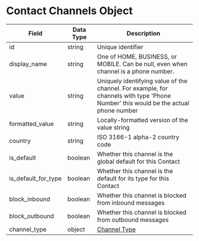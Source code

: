 # Contact Channels Object

Field | Data Type | Description
--- | --- | ---
id | string | Unique identifier
display_name | string | One of HOME, BUSINESS, or MOBILE.  Can be null, even when channel is a phone number.
value | string | Uniquely identifying value of the channel. For example, for channels with type 'Phone Number' this would be the actual phone number
formatted_value | string | Locally-formatted version of the value string
country | string | ISO 3166-1 alpha-2 country code
is_default | boolean | Whether this channel is the global default for this Contact
is_default_for_type | boolean | Whether this channel is the default for its type for this Contact
block_inbound | boolean | Whether this channel is blocked from inbound messages
block_outbound | boolean | Whether this channel is blocked from outbound messages
channel_type | object | [Channel Type]

[Channel Type]: /channel_types/README.md
